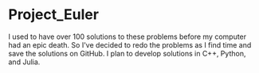 # Project_Euler
I used to have over 100 solutions to these problems before my computer had an epic death. So I've decided to redo the problems as I find time and save the solutions on GitHub. I plan to develop solutions in C++, Python, and Julia.

